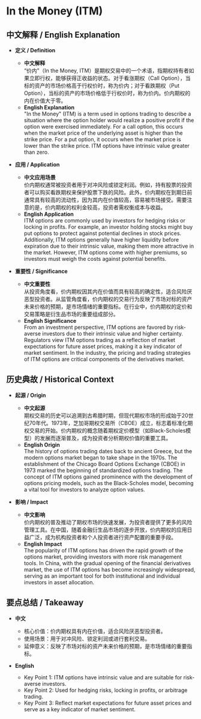 # In the Money (ITM)

## 中文解释 / English Explanation

* **定义 / Definition**  
  - **中文解释**  
    “价内”（In the Money, ITM）是期权交易中的一个术语，指期权持有者如果立即行权，能够获得正收益的状态。对于看涨期权（Call Option），当标的资产的市场价格高于行权价时，称为价内；对于看跌期权（Put Option），当标的资产的市场价格低于行权价时，称为价内。价内期权的内在价值大于零。  
  - **English Explanation**  
    "In the Money" (ITM) is a term used in options trading to describe a situation where the option holder would realize a positive profit if the option were exercised immediately. For a call option, this occurs when the market price of the underlying asset is higher than the strike price. For a put option, it occurs when the market price is lower than the strike price. ITM options have intrinsic value greater than zero.

* **应用 / Application**  
  - **中文应用场景**  
    价内期权通常被投资者用于对冲风险或锁定利润。例如，持有股票的投资者可以购买看跌期权来保护股票下跌的风险。此外，价内期权在到期日前通常具有较高的流动性，因为其内在价值较高，容易被市场接受。需要注意的是，价内期权的权利金较高，投资者需权衡成本与收益。  
  - **English Application**  
    ITM options are commonly used by investors for hedging risks or locking in profits. For example, an investor holding stocks might buy put options to protect against potential declines in stock prices. Additionally, ITM options generally have higher liquidity before expiration due to their intrinsic value, making them more attractive in the market. However, ITM options come with higher premiums, so investors must weigh the costs against potential benefits.

* **重要性 / Significance**  
  - **中文重要性**  
    从投资角度看，价内期权因其内在价值而具有较高的确定性，适合风险厌恶型投资者。从监管角度看，价内期权的交易行为反映了市场对标的资产未来价格的预期，是市场情绪的重要指标。在行业中，价内期权的定价和交易策略是衍生品市场的重要组成部分。  
  - **English Significance**  
    From an investment perspective, ITM options are favored by risk-averse investors due to their intrinsic value and higher certainty. Regulators view ITM options trading as a reflection of market expectations for future asset prices, making it a key indicator of market sentiment. In the industry, the pricing and trading strategies of ITM options are critical components of the derivatives market.

## 历史典故 / Historical Context

* **起源 / Origin**  
  - **中文起源**  
    期权交易的历史可以追溯到古希腊时期，但现代期权市场的形成始于20世纪70年代。1973年，芝加哥期权交易所（CBOE）成立，标志着标准化期权交易的开始。价内期权的概念随着期权定价模型（如Black-Scholes模型）的发展而逐渐普及，成为投资者分析期权价值的重要工具。  
  - **English Origin**  
    The history of options trading dates back to ancient Greece, but the modern options market began to take shape in the 1970s. The establishment of the Chicago Board Options Exchange (CBOE) in 1973 marked the beginning of standardized options trading. The concept of ITM options gained prominence with the development of options pricing models, such as the Black-Scholes model, becoming a vital tool for investors to analyze option values.

* **影响 / Impact**  
  - **中文影响**  
    价内期权的普及推动了期权市场的快速发展，为投资者提供了更多的风险管理工具。在中国，随着金融衍生品市场的逐步开放，价内期权的应用日益广泛，成为机构投资者和个人投资者进行资产配置的重要手段。  
  - **English Impact**  
    The popularity of ITM options has driven the rapid growth of the options market, providing investors with more risk management tools. In China, with the gradual opening of the financial derivatives market, the use of ITM options has become increasingly widespread, serving as an important tool for both institutional and individual investors in asset allocation.

## 要点总结 / Takeaway

* **中文**  
  - 核心价值：价内期权具有内在价值，适合风险厌恶型投资者。  
  - 使用场景：用于对冲风险、锁定利润或进行套利交易。  
  - 延伸意义：反映了市场对标的资产未来价格的预期，是市场情绪的重要指标。  

* **English**  
  - Key Point 1: ITM options have intrinsic value and are suitable for risk-averse investors.  
  - Key Point 2: Used for hedging risks, locking in profits, or arbitrage trading.  
  - Key Point 3: Reflect market expectations for future asset prices and serve as a key indicator of market sentiment.